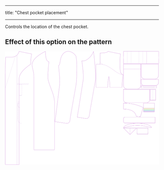 ***

title: "Chest pocket placement"

***

Controls the location of the chest pocket.

## Effect of this option on the pattern

![This image shows the effect of this option by superimposing several variants that have a different value for this option](carlita_chestpocketplacement_sample.svg "Effect of this option on the pattern")
